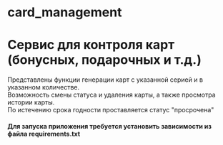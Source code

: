 # card_management
<h1> Сервис для контроля карт (бонусных, подарочных и т.д.)</h1>
<div> 
Представлены функции генерации карт с указанной серией и в указанном количестве. <br>
Возможность смены статуса и удаления карты, а также просмотра истории карты.<br>
  По истечению срока годности проставляется статус "просрочена"
</div>
<h4>Для запуска приложения требуется установить зависимости из файла requirements.txt</h4>
